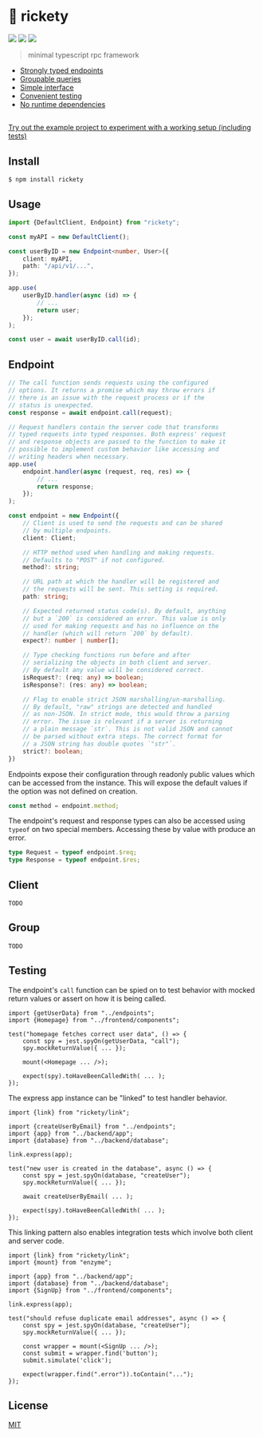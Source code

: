 <!--

TODO
- update readme/changelog for v4
- investigate bundling options (avoid async polyfill in each file)

 -->

# :scroll: rickety

[![](https://img.shields.io/npm/v/rickety.svg)](https://www.npmjs.com/package/rickety)
[![](https://travis-ci.org/g-harel/rickety.svg?branch=master)](https://travis-ci.org/g-harel/rickety)
[![](https://img.shields.io/npm/types/rickety.svg)](https://github.com/g-harel/rickety)

> minimal typescript rpc framework

* [Strongly typed endpoints](#usage)
* [Groupable queries](#group)
* [Simple interface](#api)
* [Convenient testing](#testing)
* [No runtime dependencies](/package.json)

##

[Try out the example project to experiment with a working setup (including tests)](/example)

## Install

```shell
$ npm install rickety
```

## Usage

``` typescript
import {DefaultClient, Endpoint} from "rickety";
```

```typescript
const myAPI = new DefaultClient();

const userByID = new Endpoint<number, User>({
    client: myAPI,
    path: "/api/v1/...",
});
```

```typescript
app.use(
    userByID.handler(async (id) => {
        // ...
        return user;
    });
);
```

```typescript
const user = await userByID.call(id);
```

## Endpoint

```typescript
// The call function sends requests using the configured
// options. It returns a promise which may throw errors if
// there is an issue with the request process or if the
// status is unexpected.
const response = await endpoint.call(request);
```

```typescript
// Request handlers contain the server code that transforms
// typed requests into typed responses. Both express' request
// and response objects are passed to the function to make it
// possible to implement custom behavior like accessing and
// writing headers when necessary.
app.use(
    endpoint.handler(async (request, req, res) => {
        // ...
        return response;
    });
);
```

```typescript
const endpoint = new Endpoint({
    // Client is used to send the requests and can be shared
    // by multiple endpoints.
    client: Client;

    // HTTP method used when handling and making requests.
    // Defaults to "POST" if not configured.
    method?: string;

    // URL path at which the handler will be registered and
    // the requests will be sent. This setting is required.
    path: string;

    // Expected returned status code(s). By default, anything
    // but a `200` is considered an error. This value is only
    // used for making requests and has no influence on the
    // handler (which will return `200` by default).
    expect?: number | number[];

    // Type checking functions run before and after
    // serializing the objects in both client and server.
    // By default any value will be considered correct.
    isRequest?: (req: any) => boolean;
    isResponse?: (res: any) => boolean;

    // Flag to enable strict JSON marshalling/un-marshalling.
    // By default, "raw" strings are detected and handled
    // as non-JSON. In strict mode, this would throw a parsing
    // error. The issue is relevant if a server is returning
    // a plain message `str`. This is not valid JSON and cannot
    // be parsed without extra steps. The correct format for
    // a JSON string has double quotes `"str"`.
    strict?: boolean;
})
```

Endpoints expose their configuration through readonly public values which can be accessed from the instance. This will expose the default values if the option was not defined on creation.

```typescript
const method = endpoint.method;
```

The endpoint's request and response types can also be accessed using `typeof` on two special members. Accessing these by value with produce an error.

```typescript
type Request = typeof endpoint.$req;
type Response = typeof endpoint.$res;
```

## Client

`TODO`

## Group

`TODO`

## Testing

The endpoint's `call` function can be spied on to test behavior with mocked return values or assert on how it is being called.

```tsx
import {getUserData} from "../endpoints";
import {Homepage} from "../frontend/components";

test("homepage fetches correct user data", () => {
    const spy = jest.spyOn(getUserData, "call");
    spy.mockReturnValue({ ... });

    mount(<Homepage ... />);

    expect(spy).toHaveBeenCalledWith( ... );
});
```

The express app instance can be "linked" to test handler behavior.

```tsx
import {link} from "rickety/link";

import {createUserByEmail} from "../endpoints";
import {app} from "../backend/app";
import {database} from "../backend/database";

link.express(app);

test("new user is created in the database", async () => {
    const spy = jest.spyOn(database, "createUser");
    spy.mockReturnValue({ ... });

    await createUserByEmail( ... );

    expect(spy).toHaveBeenCalledWith( ... );
});
```

This linking pattern also enables integration tests which involve both client and server code.

```tsx
import {link} from "rickety/link";
import {mount} from "enzyme";

import {app} from "../backend/app";
import {database} from "../backend/database";
import {SignUp} from "../frontend/components";

link.express(app);

test("should refuse duplicate email addresses", async () => {
    const spy = jest.spyOn(database, "createUser");
    spy.mockReturnValue({ ... });

    const wrapper = mount(<SignUp ... />);
    const submit = wrapper.find('button');
    submit.simulate('click');

    expect(wrapper.find(".error")).toContain("...");
});
```

## License

[MIT](./LICENSE)

